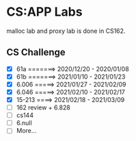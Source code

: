 # CS:APP Labs
 
malloc lab and proxy lab is done in CS162.

## CS Challenge
- [x] 61a =======> 2020/12/20 - 2020/01/08 
- [x] 61b =======> 2021/01/10 - 2021/01/23 
- [x] 6.006 =====> 2021/01/27 - 2021/02/09
- [x] 6.046 =====> 2021/02/10 - 2021/02/17
- [x] 15-213 ====> 2021/02/18 - 2021/03/09
- [ ] 162 review + 6.828
- [ ] cs144
- [ ] 6.null
- [ ] More...
